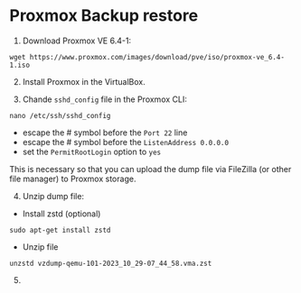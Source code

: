 # Proxmox Backup restore

1. Download Proxmox VE 6.4-1:
```
wget https://www.proxmox.com/images/download/pve/iso/proxmox-ve_6.4-1.iso
```

2. Install Proxmox in the VirtualBox.
   
3. Chande `sshd_config` file in the Proxmox CLI:
```
nano /etc/ssh/sshd_config
```
- escape the # symbol before the `Port 22` line
- escape the # symbol before the `ListenAddress 0.0.0.0`
- set the `PermitRootLogin` option to `yes`

This is necessary so that you can upload the dump file via FileZilla (or other file manager) to Proxmox storage.

4. Unzip dump file:
- Install zstd (optional)
```
sudo apt-get install zstd
```
- Unzip file
```
unzstd vzdump-qemu-101-2023_10_29-07_44_58.vma.zst
```

5.
